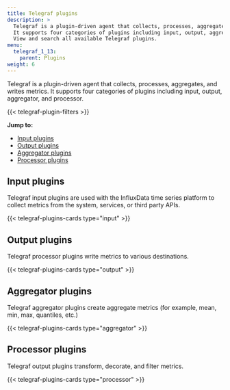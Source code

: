 ```yaml
---
title: Telegraf plugins
description: >
  Telegraf is a plugin-driven agent that collects, processes, aggregates, and writes metrics.
  It supports four categories of plugins including input, output, aggregator, and processor.
  View and search all available Telegraf plugins.
menu:
  telegraf_1_13:
    parent: Plugins
weight: 6
---
```


Telegraf is a plugin-driven agent that collects, processes, aggregates, and writes metrics.
It supports four categories of plugins including input, output, aggregator, and processor.

{{< telegraf-plugin-filters >}}


**Jump to:**

- [Input plugins](#input-plugins)
- [Output plugins](#output-plugins)
- [Aggregator plugins](#aggregator-plugins)
- [Processor plugins](#processor-plugins)

## Input plugins
Telegraf input plugins are used with the InfluxData time series platform to collect
metrics from the system, services, or third party APIs.

{{< telegraf-plugins-cards type="input" >}}

## Output plugins
Telegraf processor plugins write metrics to various destinations.

{{< telegraf-plugins-cards type="output" >}}

## Aggregator plugins
Telegraf aggregator plugins create aggregate metrics (for example, mean, min, max, quantiles, etc.)

{{< telegraf-plugins-cards type="aggregator" >}}

## Processor plugins
Telegraf output plugins transform, decorate, and filter metrics.

{{< telegraf-plugins-cards type="processor" >}}
